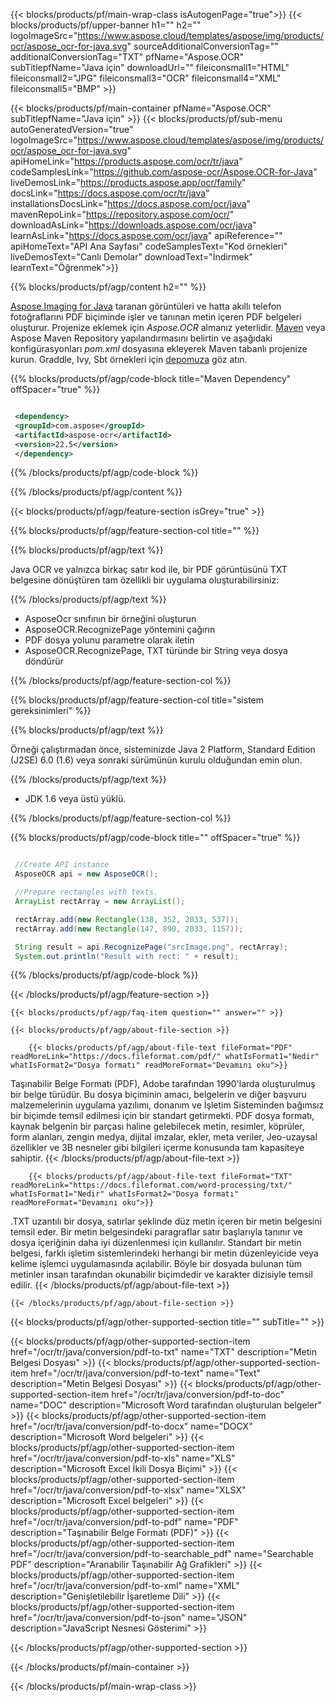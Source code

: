 ﻿---
title:  
weight: 3920
url: /tr/java/conversion/pdf-to-txt/ 
lang: tr
langdirlevel: 2
locales: ja,it,ru,de,es,fr,nl,id,lt,pl,pt,vi,tr,ko
description: PDF - TXT Java dönüşümü için örnek kod. Herhangi bir Web veya Masaüstü Java tabanlı uygulamada toplu PDF dosyalarını TXT'ye dönüştürmek için API örnek kodunu kullanın.
---

{{< blocks/products/pf/main-wrap-class isAutogenPage="true">}}
{{< blocks/products/pf/upper-banner h1="" h2="" logoImageSrc="https://www.aspose.cloud/templates/aspose/img/products/ocr/aspose_ocr-for-java.svg" sourceAdditionalConversionTag="" additionalConversionTag="TXT" pfName="Aspose.OCR" subTitlepfName="Java için" downloadUrl="" fileiconsmall1="HTML" fileiconsmall2="JPG" fileiconsmall3="OCR" fileiconsmall4="XML" fileiconsmall5="BMP" >}}


{{< blocks/products/pf/main-container pfName="Aspose.OCR" subTitlepfName="Java için" >}}
{{< blocks/products/pf/sub-menu autoGeneratedVersion="true" logoImageSrc="https://www.aspose.cloud/templates/aspose/img/products/ocr/aspose_ocr-for-java.svg" apiHomeLink="https://products.aspose.com/ocr/tr/java" codeSamplesLink="https://github.com/aspose-ocr/Aspose.OCR-for-Java" liveDemosLink="https://products.aspose.app/ocr/family" docsLink="https://docs.aspose.com/ocr/tr/java" installationsDocsLink="https://docs.aspose.com/ocr/java" mavenRepoLink="https://repository.aspose.com/ocr/" downloadAsLink="https://downloads.aspose.com/ocr/java" learnAsLink="https://docs.aspose.com/ocr/java" apiReference="" apiHomeText="API Ana Sayfası" codeSamplesText="Kod örnekleri" liveDemosText="Canlı Demolar" downloadText="İndirmek" learnText="Öğrenmek">}}

{{% blocks/products/pf/agp/content h2="" %}}



[Aspose.Imaging for Java](https://products.aspose.com/imaging/java)
 taranan görüntüleri ve hatta akıllı telefon fotoğraflarını PDF biçiminde işler ve tanınan metin içeren PDF belgeleri oluşturur. Projenize eklemek için *Aspose.OCR* almanız yeterlidir.
[Maven](https://repository.aspose.com/webapp/#/artifacts/browse/tree/General/repo/com/aspose/aspose-imaging) veya Aspose Maven Repository yapılandırmasını belirtin
ve aşağıdaki konfigürasyonları _pom.xml_ dosyasına ekleyerek Maven tabanlı projenize kurun. Graddle, Ivy, Sbt örnekleri için [depomuza](https://repository.aspose.com/ocr/) göz atın.

{{% blocks/products/pf/agp/code-block title="Maven Dependency" offSpacer="true" %}}

```xml

 <dependency>
 <groupId>com.aspose</groupId>
 <artifactId>aspose-ocr</artifactId>
 <version>22.5</version>
 </dependency>

```

{{% /blocks/products/pf/agp/code-block %}}

{{% /blocks/products/pf/agp/content %}}

{{< blocks/products/pf/agp/feature-section isGrey="true" >}}

{{% blocks/products/pf/agp/feature-section-col title="" %}}

{{% blocks/products/pf/agp/text %}}

Java OCR ve yalnızca birkaç satır kod ile, bir PDF görüntüsünü TXT belgesine dönüştüren tam özellikli bir uygulama oluşturabilirsiniz:

{{% /blocks/products/pf/agp/text %}}

+ AsposeOcr sınıfının bir örneğini oluşturun
+ AsposeOCR.RecognizePage yöntemini çağırın
+ PDF dosya yolunu parametre olarak iletin
+ AsposeOCR.RecognizePage, TXT türünde bir String veya dosya döndürür

{{% /blocks/products/pf/agp/feature-section-col %}}

{{% blocks/products/pf/agp/feature-section-col title="sistem gereksinimleri" %}}

{{% blocks/products/pf/agp/text %}}

Örneği çalıştırmadan önce, sisteminizde Java 2 Platform, Standard Edition (J2SE) 6.0 (1.6) veya sonraki sürümünün kurulu olduğundan emin olun.

{{% /blocks/products/pf/agp/text %}}

- JDK 1.6 veya üstü yüklü.

{{% /blocks/products/pf/agp/feature-section-col %}}

{{% blocks/products/pf/agp/code-block title="" offSpacer="true" %}}

```java

 //Create API instance
 AsposeOCR api = new AsposeOCR();

 //Prepare rectangles with texts.
 ArrayList rectArray = new ArrayList();

 rectArray.add(new Rectangle(138, 352, 2033, 537));
 rectArray.add(new Rectangle(147, 890, 2033, 1157));

 String result = api.RecognizePage("srcImage.png", rectArray);
 System.out.println("Result with rect: " + result);

```

{{% /blocks/products/pf/agp/code-block %}}

{{< /blocks/products/pf/agp/feature-section >}}

    {{< blocks/products/pf/agp/faq-item question="" answer="" >}}

    {{< blocks/products/pf/agp/about-file-section >}}
       
        {{< blocks/products/pf/agp/about-file-text fileFormat="PDF" readMoreLink="https://docs.fileformat.com/pdf/" whatIsFormat1="Nedir" whatIsFormat2="Dosya formatı" readMoreFormat="Devamını oku">}}
Taşınabilir Belge Formatı (PDF), Adobe tarafından 1990'larda oluşturulmuş bir belge türüdür. Bu dosya biçiminin amacı, belgelerin ve diğer başvuru malzemelerinin uygulama yazılımı, donanım ve İşletim Sisteminden bağımsız bir biçimde temsil edilmesi için bir standart getirmekti. PDF dosya formatı, kaynak belgenin bir parçası haline gelebilecek metin, resimler, köprüler, form alanları, zengin medya, dijital imzalar, ekler, meta veriler, Jeo-uzaysal özellikler ve 3B nesneler gibi bilgileri içerme konusunda tam kapasiteye sahiptir.
        {{< /blocks/products/pf/agp/about-file-text >}}

        {{< blocks/products/pf/agp/about-file-text fileFormat="TXT" readMoreLink="https://docs.fileformat.com/word-processing/txt/" whatIsFormat1="Nedir" whatIsFormat2="Dosya formatı" readMoreFormat="Devamını oku">}}
.TXT uzantılı bir dosya, satırlar şeklinde düz metin içeren bir metin belgesini temsil eder. Bir metin belgesindeki paragraflar satır başlarıyla tanınır ve dosya içeriğinin daha iyi düzenlenmesi için kullanılır. Standart bir metin belgesi, farklı işletim sistemlerindeki herhangi bir metin düzenleyicide veya kelime işlemci uygulamasında açılabilir. Böyle bir dosyada bulunan tüm metinler insan tarafından okunabilir biçimdedir ve karakter dizisiyle temsil edilir.
        {{< /blocks/products/pf/agp/about-file-text >}}

    {{< /blocks/products/pf/agp/about-file-section >}}

<!-- aboutfile Ends -->

{{< blocks/products/pf/agp/other-supported-section title="" subTitle="" >}}

{{< blocks/products/pf/agp/other-supported-section-item href="/ocr/tr/java/conversion/pdf-to-txt" name="TXT" description="Metin Belgesi Dosyası" >}}
{{< blocks/products/pf/agp/other-supported-section-item href="/ocr/tr/java/conversion/pdf-to-text" name="Text" description="Metin Belgesi Dosyası" >}}
{{< blocks/products/pf/agp/other-supported-section-item href="/ocr/tr/java/conversion/pdf-to-doc" name="DOC" description="Microsoft Word tarafından oluşturulan belgeler" >}}
{{< blocks/products/pf/agp/other-supported-section-item href="/ocr/tr/java/conversion/pdf-to-docx" name="DOCX" description="Microsoft Word belgeleri" >}}
{{< blocks/products/pf/agp/other-supported-section-item href="/ocr/tr/java/conversion/pdf-to-xls" name="XLS" description="Microsoft Excel İkili Dosya Biçimi" >}}
{{< blocks/products/pf/agp/other-supported-section-item href="/ocr/tr/java/conversion/pdf-to-xlsx" name="XLSX" description="Microsoft Excel belgeleri" >}}
{{< blocks/products/pf/agp/other-supported-section-item href="/ocr/tr/java/conversion/pdf-to-pdf" name="PDF" description="Taşınabilir Belge Formatı (PDF)" >}}
{{< blocks/products/pf/agp/other-supported-section-item href="/ocr/tr/java/conversion/pdf-to-searchable_pdf" name="Searchable PDF" description="Aranabilir Taşınabilir Ağ Grafikleri" >}}
{{< blocks/products/pf/agp/other-supported-section-item href="/ocr/tr/java/conversion/pdf-to-xml" name="XML" description="Genişletilebilir İşaretleme Dili" >}}
{{< blocks/products/pf/agp/other-supported-section-item href="/ocr/tr/java/conversion/pdf-to-json" name="JSON" description="JavaScript Nesnesi Gösterimi" >}}

{{< /blocks/products/pf/agp/other-supported-section >}}

{{< /blocks/products/pf/main-container >}}
    
{{< /blocks/products/pf/main-wrap-class >}}
